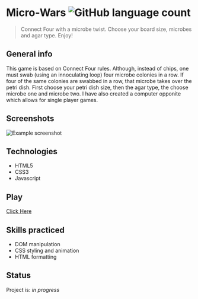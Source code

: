 




# Micro-Wars ![GitHub language count](https://img.shields.io/github/languages/count/nathanielazevedo/microwars)
> Connect Four with a microbe twist. Choose your board size, microbes and agar type. Enjoy!


## General info
This game is based on Connect Four rules. Although, instead of chips, one must swab (using an innoculating loop) four microbe colonies in a row. If four of the same colonies are swabbed in a row, that microbe takes over the petri dish. First choose your petri dish size, then the agar type, the choose microbe one and microbe two. I have also created a computer opponite which allows for single player games.

## Screenshots
![Example screenshot](/microwarssceenshot.png)

## Technologies
* HTML5
* CSS3
* Javascript

## Play
[Click Here](https://nathanielazevedo.github.io/microwars)


## Skills practiced
* DOM manipulation
* CSS styling and animation
* HTML formatting

## Status
Project is: _in progress_


